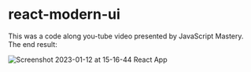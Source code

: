 # react-modern-ui

This was a code along you-tube video presented by JavaScript Mastery.
The end result:

![Screenshot 2023-01-12 at 15-16-44 React App](https://user-images.githubusercontent.com/82536545/212076551-a2c6453d-90ee-4acd-ab6e-e2191f9b7199.png)
